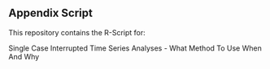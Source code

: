 
## Appendix Script

This repository contains the R-Script for:

Single Case Interrupted Time Series Analyses - What Method To Use When And Why


